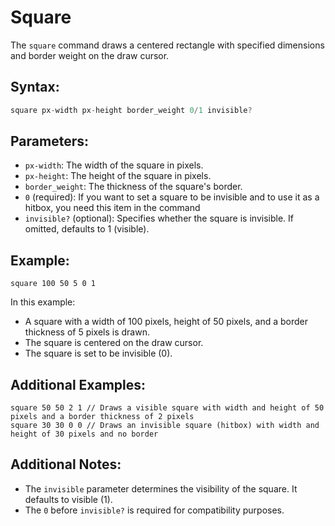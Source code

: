 # Square

The `square` command draws a centered rectangle with specified dimensions and border weight on the draw cursor.

## Syntax:

```js
square px-width px-height border_weight 0/1 invisible?
```

## Parameters:

- `px-width`: The width of the square in pixels.
- `px-height`: The height of the square in pixels.
- `border_weight`: The thickness of the square's border.
- `0` (required): If you want to set a square to be invisible and to use it as a hitbox, you need this item in the command
- `invisible?` (optional): Specifies whether the square is invisible. If omitted, defaults to 1 (visible).

## Example:

```
square 100 50 5 0 1
```

In this example:
- A square with a width of 100 pixels, height of 50 pixels, and a border thickness of 5 pixels is drawn.
- The square is centered on the draw cursor.
- The square is set to be invisible (0).

## Additional Examples:

```
square 50 50 2 1 // Draws a visible square with width and height of 50 pixels and a border thickness of 2 pixels
square 30 30 0 0 // Draws an invisible square (hitbox) with width and height of 30 pixels and no border
```

## Additional Notes:

- The `invisible` parameter determines the visibility of the square. It defaults to visible (1).
- The `0` before `invisible?` is required for compatibility purposes.
